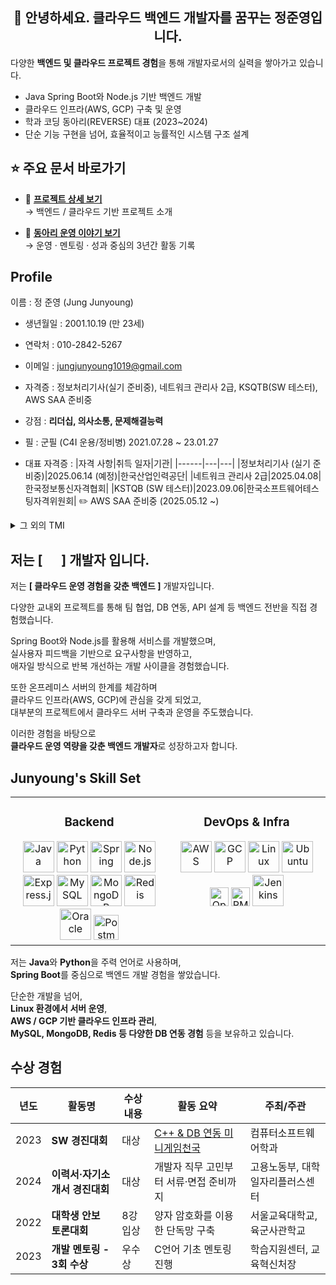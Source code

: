 ## <div align="center">👋 안녕하세요. 클라우드 백엔드 개발자를 꿈꾸는 정준영입니다.</div>

다양한 <strong>백엔드 및 클라우드 프로젝트 경험</strong>을 통해 개발자로서의 실력을 쌓아가고 있습니다.

<div>

- Java Spring Boot와 Node.js 기반 백엔드 개발  
- 클라우드 인프라(AWS, GCP) 구축 및 운영  
- 학과 코딩 동아리(REVERSE) 대표 (2023~2024)  
- 단순 기능 구현을 넘어, 효율적이고 능률적인 시스템 구조 설계

</div>


## ⭐ 주요 문서 바로가기

- 📂 **[프로젝트 상세 보기](./PROJECT.md)**  
  → 백엔드 / 클라우드 기반 프로젝트 소개

- 🏫 **[동아리 운영 이야기 보기](./REVERSE.md)**  
  → 운영 · 멘토링 · 성과 중심의 3년간 활동 기록

## Profile
이름 : 정 준영 (Jung Junyoung)

  - 생년월일 : 2001.10.19 (만 23세)
  - 연락처 : 010-2842-5267
  - 이메일 : jungjunyoung1019@gmail.com
  - 자격증 : 정보처리기사(실기 준비중), 네트워크 관리사 2급, KSQTB(SW 테스터), AWS SAA 준비중
  - 강점 : **리더십, 의사소통, 문제해결능력**
  - 필 : 군필 (C4I 운용/정비병) 2021.07.28 ~ 23.01.27

  - 대표 자격증 :
    |자격 사항|취득 일자|기관|
    |------|---|---|
    |정보처리기사 (실기 준비중)|2025.06.14 (예정)|한국산업인력공단|
    |네트워크 관리사 2급|2025.04.08|한국정보통신자격협회|
    |KSTQB (SW 테스터)|2023.09.06|한국소프트웨어테스팅자격위원회|
    ✏️ AWS SAA 준비중 (2025.05.12 ~)
    

  <details>
    <summary>그 외의 TMI</summary>

  - 취미 : 코딩 유튜브(코딩애플, 노마드 코더 등), 음악 감상, 지도 탐색
  - 특기 : 논리적 토론, 무엇이든 정리
  - MBTI : ENFP

  </details>

## 저는 [&nbsp; &nbsp;&nbsp;&nbsp; ] 개발자 입니다.

저는 <strong>[ 클라우드 운영 경험을 갖춘 백엔드 ]</strong> 개발자입니다.

다양한 교내외 프로젝트를 통해 팀 협업, DB 연동, API 설계 등 백엔드 전반을 직접 경험했습니다.

Spring Boot와 Node.js를 활용해 서비스를 개발했으며,  
실사용자 피드백을 기반으로 요구사항을 반영하고,  
애자일 방식으로 반복 개선하는 개발 사이클을 경험했습니다.

또한 온프레미스 서버의 한계를 체감하며  
클라우드 인프라(AWS, GCP)에 관심을 갖게 되었고,  
대부분의 프로젝트에서 클라우드 서버 구축과 운영을 주도했습니다.

이러한 경험을 바탕으로  
<strong>클라우드 운영 역량을 갖춘 백엔드 개발자</strong>로 성장하고자 합니다.

## Junyoung's Skill Set  

<table><tr>
<td valign="top" width="50%">

<h3 align="center">Backend</h3>
<div align="center">  
<a href="https://www.java.com/" target="_blank"><img src="https://profilinator.rishav.dev/skills-assets/java-original-wordmark.svg" alt="Java" height="50" /></a>  
<a href="https://www.python.org/" target="_blank"><img src="https://profilinator.rishav.dev/skills-assets/python-original.svg" alt="Python" height="50" /></a>  
<a href="https://spring.io/" target="_blank"><img src="https://profilinator.rishav.dev/skills-assets/springio-icon.svg" alt="Spring" height="50" /></a>  
<a href="https://nodejs.org/" target="_blank"><img src="https://profilinator.rishav.dev/skills-assets/nodejs-original-wordmark.svg" alt="Node.js" height="50" /></a>  
<a href="https://expressjs.com/" target="_blank"><img src="https://profilinator.rishav.dev/skills-assets/express-original-wordmark.svg" alt="Express.js" height="50" /></a>  
<a href="https://www.mysql.com/" target="_blank"><img src="https://profilinator.rishav.dev/skills-assets/mysql-original-wordmark.svg" alt="MySQL" height="50" /></a>  
<a href="https://www.mongodb.com/" target="_blank"><img src="https://profilinator.rishav.dev/skills-assets/mongodb-original-wordmark.svg" alt="MongoDB" height="50" /></a>  
<a href="https://redis.io/" target="_blank"><img src="https://profilinator.rishav.dev/skills-assets/redis-original-wordmark.svg" alt="Redis" height="50" /></a>  
<a href="https://www.oracle.com/" target="_blank"><img src="https://profilinator.rishav.dev/skills-assets/oracle-original.svg" alt="Oracle" height="50" /></a>  
<a href="https://www.postman.com/" target="_blank"><img src="https://cdn.worldvectorlogo.com/logos/postman.svg" alt="Postman" height="40" /></a>  
</div>

</td>
<td valign="top" width="50%">

<h3 align="center">DevOps & Infra</h3>
<div align="center">  
<a href="https://aws.amazon.com/" target="_blank"><img src="https://profilinator.rishav.dev/skills-assets/amazonwebservices-original-wordmark.svg" alt="AWS" height="50" /></a>  
<a href="https://cloud.google.com/" target="_blank"><img src="https://profilinator.rishav.dev/skills-assets/google_cloud-icon.svg" alt="GCP" height="50" /></a>  
<a href="https://www.linux.org/" target="_blank"><img src="https://profilinator.rishav.dev/skills-assets/linux-original.svg" alt="Linux" height="50" /></a>  
<a href="https://ubuntu.com/" target="_blank"><img src="https://cdn.worldvectorlogo.com/logos/ubuntu-4.svg" alt="Ubuntu" height="50" /></a>  
<a href="https://www.openssh.com/" target="_blank"><img src="https://img.shields.io/badge/OpenSSH-00BFA6?style=flat&logo=openssh&logoColor=white" alt="OpenSSH" height="30" /></a>  
<a href="https://pm2.keymetrics.io/" target="_blank"><img src="https://img.shields.io/badge/PM2-2B037A?style=flat&logo=pm2&logoColor=white" alt="PM2" height="30" /></a>  
<a href="https://www.jenkins.io/" target="_blank"><img src="https://profilinator.rishav.dev/skills-assets/jenkins-icon.svg" alt="Jenkins" height="50" /></a>  
</div>

</td>
</tr></table>


저는 **Java**와 **Python**을 주력 언어로 사용하며,  
**Spring Boot**를 중심으로 백엔드 개발 경험을 쌓았습니다.

단순한 개발을 넘어,  
**Linux 환경에서 서버 운영**,  
**AWS / GCP 기반 클라우드 인프라 관리**,  
**MySQL, MongoDB, Redis 등 다양한 DB 연동 경험** 등을 보유하고 있습니다.


## 수상 경험

| 년도 | 활동명 | 수상 내용 | 활동 요약 | 주최/주관 |
|------|--------|-----------|------------|------------|
| 2023 | **SW 경진대회** | 대상 | [C++ & DB 연동 미니게임천국](#) | 컴퓨터소프트웨어학과 |
| 2024 | **이력서·자기소개서 경진대회** | 대상 | 개발자 직무 고민부터 서류·면접 준비까지 | 고용노동부, 대학일자리플러스센터 |
| 2022 | **대학생 안보 토론대회** | 8강 입상 | 양자 암호화를 이용한 단독망 구축 | 서울교육대학교, 육군사관학교 |
| 2023 | **개발 멘토링 - 3회 수상** | 우수상 | C언어 기초 멘토링 진행 | 학습지원센터, 교육혁신처장 |

